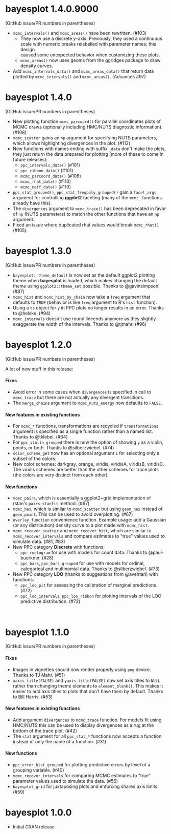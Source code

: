 # bayesplot 1.4.0.9000

(GitHub issue/PR numbers in parentheses)

* `mcmc_intervals()` and `mcmc_areas()` have been rewritten. (#103)
  - They now use a discrete _y_-axis. Previously, they used a continuous 
    scale with numeric breaks relabelled with parameter names; this design  
    caused some unexpected behavior when customizing these plots.
  - `mcmc_areas()` now uses geoms from the ggridges package to draw 
    density curves.
* Add `mcmc_intervals_data()` and `mcmc_areas_data()` that return data plotted 
  by `mcmc_intervals()` and `mcmc_areas()`. (Advances #97)

# bayesplot 1.4.0

(GitHub issue/PR numbers in parentheses)

* New plotting function `mcmc_parcoord()` for parallel coordinates plots of 
  MCMC draws (optionally including HMC/NUTS diagnostic information). (#108)
* `mcmc_scatter` gains an `np` argument for specifying NUTS parameters, which
  allows highlighting divergences in the plot. (#112)
* New functions with names ending with suffix `_data` don't make the plots, 
  they just return the data prepared for plotting (more of these to come in 
  future releases):
    - `ppc_intervals_data()` (#101)
    - `ppc_ribbon_data()` (#101)
    - `mcmc_parcoord_data()` (#108)
    - `mcmc_rhat_data()` (#110)
    - `mcmc_neff_data()` (#110)
* `ppc_stat_grouped()`, `ppc_stat_freqpoly_grouped()` gain a `facet_args` 
  argument for controlling **ggplot2** faceting (many of the `mcmc_` functions 
  already have this).
* The `divergences` argument to `mcmc_trace()` has been deprecated in favor 
  of `np` (NUTS parameters) to match the other functions that have an `np` 
  argument.
* Fixed an issue where duplicated rhat values would break `mcmc_rhat()` (#105).


# bayesplot 1.3.0

(GitHub issue/PR numbers in parentheses)

* `bayesplot::theme_default` is now set as the default ggplot2 plotting theme
when **bayesplot** is loaded, which makes changing the default theme using
`ggplot2::theme_set` possible. Thanks to @gavinsimpson. (#87)
* `mcmc_hist` and `mcmc_hist_by_chain` now take a `freq` argument that defaults
to `TRUE` (behavior is like `freq` argument to R's `hist` function).
* Using a `ts` object for `y` in PPC plots no longer results in an error. Thanks
to @helske. (#94)
* `mcmc_intervals` doesn't use round lineends anymore as they slightly 
exaggerate the width of the intervals. Thanks to @tjmahr. (#96)

# bayesplot 1.2.0

(GitHub issue/PR numbers in parentheses)

A lot of new stuff in this release:

#### Fixes
* Avoid error in some cases when `divergences` is specified in call to
`mcmc_trace` but there are not actually any divergent transitions.
* The `merge_chains` argument to `mcmc_nuts_energy` now defaults to `FALSE`.

#### New features in existing functions
* For `mcmc_*` functions, transformations are recycled if `transformations` 
argument is specified as a single function rather than a named list. Thanks to @tklebel. (#64)
* For `ppc_violin_grouped` there is now the option of showing `y` as a violin, 
points, or both. Thanks to @silberzwiebel. (#74)
* `color_scheme_get` now has an optional argument `i` for selecting only a 
subset of the colors.
* New color schemes: darkgray, orange, viridis, viridisA, viridisB, viridisC. 
The viridis schemes are better than the other schemes for trace plots (the 
colors are very distinct from each other).

#### New functions
* `mcmc_pairs`, which is essentially a ggplot2+grid implementation of rstan's
`pairs.stanfit` method. (#67)
* `mcmc_hex`, which is similar to `mcmc_scatter` but using `geom_hex` instead of
`geom_point`. This can be used to avoid overplotting. (#67)
* `overlay_function` convenience function. Example usage: add a Gaussian (or any
distribution) density curve to a plot made with `mcmc_hist`.
* `mcmc_recover_scatter` and `mcmc_recover_hist`, which are similar to `mcmc_recover_intervals` and compare estimates to "true" values used to simulate data. (#81, #83)
* New PPC category __Discrete__ with functions: 
    - `ppc_rootogram` for use with models for count data. Thanks to @paul-buerkner. (#28)
    - `ppc_bars`, `ppc_bars_grouped` for use with models for ordinal, categorical 
 and multinomial data. Thanks to @silberzwiebel. (#73)
* New PPC category __LOO__ (thanks to suggestions from @avehtari) with functions: 
    - `ppc_loo_pit` for assessing the calibration of marginal predictions. (#72)
    - `ppc_loo_intervals`, `ppc_loo_ribbon` for plotting intervals of the LOO predictive distribution. (#72)
<br>

# bayesplot 1.1.0

(GitHub issue/PR numbers in parentheses)

#### Fixes
* Images in vignettes should now render properly using `png` device. Thanks to
TJ Mahr. (#51)
* `xaxis_title(FALSE)` and `yaxis_title(FALSE)` now set axis titles to `NULL` 
rather than changing theme elements to `element_blank()`. This makes it easier
to add axis titles to plots that don’t have them by default. Thanks to Bill
Harris. (#53)

#### New features in existing functions
* Add argument `divergences` to `mcmc_trace` function. For models fit using 
HMC/NUTS this can be used to display divergences as a rug at the bottom of the 
trace plot. (#42)
* The `stat` argument for all `ppc_stat_*` functions now accepts a function
instead of only the name of a function. (#31)

#### New functions
* `ppc_error_hist_grouped` for plotting predictive errors
by level of a grouping variable. (#40)
* `mcmc_recover_intervals` for comparing MCMC estimates to "true"
parameter values used to simulate the data. (#56)
* `bayesplot_grid` for juxtaposing plots and enforcing shared
axis limits. (#59)


# bayesplot 1.0.0

* Initial CRAN release
